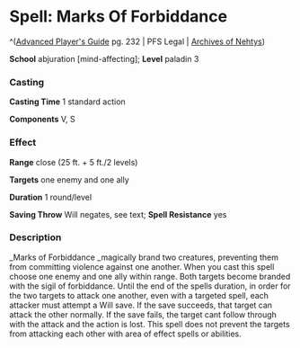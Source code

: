# Spell: Marks Of Forbiddance

^([Advanced Player's Guide][ss-marks-of-forbiddance] pg. 232 | PFS Legal | [Archives of Nehtys][sn-marks-of-forbiddance])

**School** abjuration [mind-affecting]; **Level** paladin 3

### Casting

**Casting Time** 1 standard action

**Components** V, S

### Effect

**Range** close (25 ft. + 5 ft./2 levels)

**Targets** one enemy and one ally

**Duration** 1 round/level

**Saving Throw** Will negates, see text; **Spell Resistance** yes

### Description

_Marks of Forbiddance _magically brand two creatures, preventing them from committing violence against one another. When you cast this spell choose one enemy and one ally within range. Both targets become branded with the sigil of forbiddance. Until the end of the spells duration, in order for the two targets to attack one another, even with a targeted spell, each attacker must attempt a Will save. If the save succeeds, that target can attack the other normally. If the save fails, the target cant follow through with the attack and the action is lost. This spell does not prevent the targets from attacking each other with area of effect spells or abilities.

[ss-marks-of-forbiddance]: http://paizo.com/pathfinderRPG/v57
[sn-marks-of-forbiddance]: http://www.archivesofnethys.com/SpellDisplay.aspx?ItemName=Marks%20Of%20Forbiddance